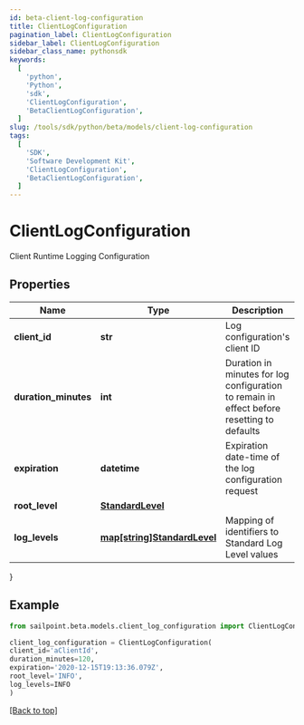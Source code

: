 ```yaml
---
id: beta-client-log-configuration
title: ClientLogConfiguration
pagination_label: ClientLogConfiguration
sidebar_label: ClientLogConfiguration
sidebar_class_name: pythonsdk
keywords:
  [
    'python',
    'Python',
    'sdk',
    'ClientLogConfiguration',
    'BetaClientLogConfiguration',
  ]
slug: /tools/sdk/python/beta/models/client-log-configuration
tags:
  [
    'SDK',
    'Software Development Kit',
    'ClientLogConfiguration',
    'BetaClientLogConfiguration',
  ]
---
```


# ClientLogConfiguration

Client Runtime Logging Configuration

## Properties

| Name | Type | Description | Notes |
| --- | --- | --- | --- |
| **client_id** | **str** | Log configuration's client ID | [optional] |
| **duration_minutes** | **int** | Duration in minutes for log configuration to remain in effect before resetting to defaults | [required] |
| **expiration** | **datetime** | Expiration date-time of the log configuration request | [optional] |
| **root_level** | [**StandardLevel**](standard-level) |  | [required] |
| **log_levels** | [**map[string]StandardLevel**](standard-level) | Mapping of identifiers to Standard Log Level values | [optional] |

}

## Example

```python
from sailpoint.beta.models.client_log_configuration import ClientLogConfiguration

client_log_configuration = ClientLogConfiguration(
client_id='aClientId',
duration_minutes=120,
expiration='2020-12-15T19:13:36.079Z',
root_level='INFO',
log_levels=INFO
)

```

[[Back to top]](#)
